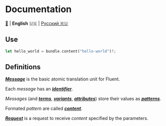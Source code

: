 # Documentation

[🔼](../README.md) | **English** 🇺🇸 | [Русский 🇷🇺](ru-RU.md)

## Use

```rust
let hello_world = bundle.content("hello-world")?;
```

## Definitions

[***Message***][message] is the basic atomic translation unit for Fluent.

Each *message* has an [***identifier***][identifier].

*Messages* (and [***terms***][term], [***variants***][variant],
[***attributes***][attribute]) store their values as [***patterns***][pattern].

Formated *pattern* are called [***content***][content].

[***Request***][request] is a request to receive *content* specified by the
parameters.

[attribute]: https://docs.rs/fluent-syntax/*/fluent_syntax/ast/struct.Attribute.html
[content]: https://docs.rs/fluent_content/*/fluent_content/trait.Content.html#tymethod.content
[identifier]: https://docs.rs/fluent-syntax/*/fluent_syntax/ast/struct.Identifier.html
[message]: https://docs.rs/fluent-syntax/*/fluent_syntax/ast/struct.Message.html
[pattern]: https://docs.rs/fluent-syntax/*/fluent_syntax/ast/struct.Pattern.html
[request]: https://docs.rs/fluent_content/*/fluent_content/struct.Request.html
[term]: https://docs.rs/fluent-syntax/*/fluent_syntax/ast/struct.Term.html
[variant]: https://docs.rs/fluent-syntax/*/fluent_syntax/ast/struct.Variant.html
